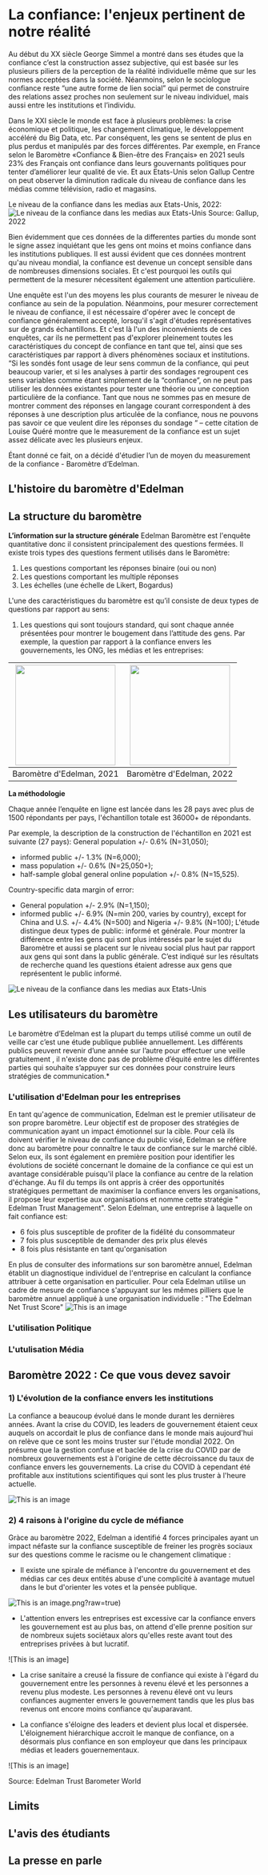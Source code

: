 # La confiance: l'enjeux pertinent de notre réalité 
Au début du XX siècle George Simmel a montré dans ses études que la confiance c’est la construction assez subjective, qui est basée sur les plusieurs piliers de la perception de la réalité individuelle même que sur les normes acceptées dans la société. Néanmoins, selon le sociologue confiance reste “une autre forme de lien social” qui permet de construire des relations assez proches non seulement sur le niveau individuel, mais aussi entre les institutions et l’individu.

Dans le XXI siècle le monde est face à plusieurs problèmes: la crise économique et politique, les changement climatique, le développement accéléré du Big Data, etc. Par conséquent, les gens se sentent de plus en plus perdus et manipulés par des forces différentes. Par exemple, en France selon le Baromètre «Confiance & Bien-être des Français» en 2021 seuls 23% des Français ont confiance dans leurs gouvernants politiques pour tenter d’améliorer leur qualité de vie. Et aux Etats-Unis selon Gallup Centre  on peut observer la diminution radicale du niveau de confiance dans les médias comme télévision, radio et magasins. 

Le niveau de la confiance dans les medias aux Etats-Unis, 2022:
![Le niveau de la confiance dans les medias aux Etats-Unis](https://raw.githubusercontent.com/MarinaD2107/Edelman-Trust-Barometer/main/Screenshot%202022-11-24%20at%2013.59.43.png)
Source: Gallup, 2022

Bien évidemment que ces données de la differentes parties du monde sont le signe assez inquiétant que les gens ont moins et moins confiance dans les institutions publiques. Il est aussi évident que ces données montrent qu'au niveau mondial, la confiance est devenue un concept sensible dans de nombreuses dimensions sociales. Et c'est pourquoi les outils qui permettent de la mesurer nécessitent également une attention particulière.  

Une enquête est l'un des moyens les plus courants de mesurer le niveau de confiance au sein de la population. Néanmoins, pour mesurer correctement le niveau de confiance, il est nécessaire d'opérer avec le concept de confiance généralement accepté, lorsqu'il s'agit d'études représentatives sur de grands échantillons. Et c'est là l'un des inconvénients de ces enquêtes, car ils ne permettent pas d'explorer pleinement toutes les caractéristiques du concept de confiance en tant que tel, ainsi que ses caractéristiques par rapport à divers phénomènes sociaux et institutions. “Si les sondés font usage de leur sens commun de la confiance, qui peut beaucoup varier, et si les analyses à partir des sondages regroupent ces sens variables comme étant simplement de la “confiance”, on ne peut pas utiliser les données existantes pour tester une théorie ou une conception particulière de la confiance. Tant que nous ne sommes pas en mesure de montrer comment des réponses en langage courant correspondent à des réponses à une description plus articulée de la confiance, nous ne pouvons pas savoir ce que veulent dire les réponses du sondage “ – cette citation de Louise Quéré montre que le measurement de la confiance est un sujet assez délicate avec les plusieurs enjeux. 

Étant donné ce fait, on a décidé d'étudier l’un de moyen du measurement de la confiance - Baromètre d’Edelman.

## L'histoire du baromètre d'Edelman 

## La structure du baromètre 
**L’information sur la structure générale**
Edelman Baromètre est l'enquête quantitative donc il consistent principalement des questions fermées. Il existe trois types des questions ferment utilisés dans le Baromètre:
1) Les questions comportant les réponses binaire (oui ou non)
2) Les questions comportant les multiple réponses 
3) Les échelles (une échelle de Likert, Bogardus) 

L'une des caractéristiques du baromètre est qu’il consiste de deux types de questions par rapport au sens:
1) Les questions qui sont toujours standard, qui sont chaque année présentées pour montrer le bougement dans l’attitude des gens. Par exemple, la question par rapport à la confiance envers  les gouvernements, les ONG, les médias et les entreprises:

<img src="https://github.com/MarinaD2107/Edelman-Trust-Barometer/blob/main/Screenshot%202022-11-24%20at%2019.18.53.png?raw=true" height="200" />  | <img src="https://github.com/MarinaD2107/Edelman-Trust-Barometer/blob/main/Screenshot%202022-11-24%20at%2019.18.53.png?raw=true" height="200" />
:-------------------------:|:-------------------------:
Baromètre d'Edelman, 2021 | Baromètre d'Edelman, 2022

**La méthodologie**

Chaque année l’enquête en ligne est lancée dans les 28 pays avec plus de 1500 répondants per pays, l'échantillon totale est 36000+ de répondants. 

Par exemple, la description de la construction de l'échantillon en 2021 est suivante (27 pays):
General population +/- 0.6% (N=31,050); 
+ informed public +/- 1.3% (N=6,000); 
+ mass population +/- 0.6% (N=25,050+); 
+ half-sample global general online population +/- 0.8% (N=15,525). 

Country-specific data margin of error: 
+ General population +/- 2.9% (N=1,150); 
+ informed public +/- 6.9% (N=min 200, varies by country), except for China and U.S. +/- 4.4% (N=500) and Nigeria +/- 9.8% (N=100);
L'étude distingue deux types de public: informé et générale. Pour montrer la différence entre les gens qui sont plus intéressés par le sujet du Baromètre et aussi se placent sur le niveau social plus haut par rapport aux gens qui sont dans la public générale. C’est indiqué sur les résultats de recherche quand les questions étaient adresse aux gens que représentent le public informé.

![Le niveau de la confiance dans les medias aux Etats-Unis]()



## Les utilisateurs du baromètre
Le baromètre d’Edelman est la plupart du temps utilisé comme un outil de veille car c’est une étude publique publiée annuellement. Les différents publics peuvent revenir d’une année sur l’autre pour effectuer une veille gratuitement , il n'existe donc pas de problème d’équité entre les différentes parties qui souhaite s’appuyer sur ces données pour construire leurs stratégies de communication.*
### L'utilisation d'Edelman pour les entreprises
En tant qu'agence de communication, Edelman est le premier utilisateur de son propre baromètre. Leur objectif est de proposer des stratégies de communication ayant un impact émotionnel sur la cible. Pour celà ils doivent vérifier le niveau de confiance du public visé, Edelman se réfère donc au baromètre pour connaître le taux de confiance sur le marché ciblé. Selon eux, ils sont également en première position pour identifier les évolutions de société concernant le domaine de la confiance ce qui est un avantage considérable puisqu'il place la confiance au centre de la relation d'échange. 
Au fil du temps ils ont appris à créer des opportunités stratégiques  permettant de maximiser la confiance envers les organisations, il propose leur expertise aux organisations et nomme cette stratégie " Edelman Trust Management". 
Selon Edelman, une entreprise  à laquelle on fait confiance est: 
+ 6 fois plus susceptible de profiter de la fidélité du consommateur
+ 7 fois plus susceptible de demander des prix plus élevés 
+ 8 fois plus résistante en tant qu'organisation

En plus de consulter des informations sur son baromètre annuel, Edelman établit un diagnostique individuel de l'entreprise en calculant la confiance attribuer à cette organisation en particulier. Pour cela Edelman utilise un cadre de mesure de confiance s'appuyant sur les mêmes pilliers que le baromètre annuel appliqué à une organisation individuelle : "The Edelman Net Trust Score"
![This is an image](https://github.com/MarinaD2107/Edelman-Trust-Barometer/blob/main/Edelman%20Net%20Trust%20Score.png?raw=true)
### L'utilisation Politique
### L'utulisation Média 
## Baromètre 2022 : Ce que vous devez savoir
### 1) L'évolution de la confiance envers les institutions  
La confiance a beaucoup évolué dans le monde durant les dernières années. Avant la crise du COVID, les leaders de gouvernement étaient ceux auquels on accordait le plus de confiance dans le monde mais aujourd'hui on relève que ce sont les moins truster sur l'étude mondial 2022. On présume que la gestion confuse et baclée de la crise du COVID par de nombreux gouvernements est à l'origine de cette décroissance du taux de confiance envers les gouvernements. 
La crise du COVID à cependant été profitable aux institutions scientifiques qui sont les plus truster à l'heure actuelle. 

![This is an image](https://github.com/MarinaD2107/Edelman-Trust-Barometer/blob/main/Societal%20Leaders%20not%20trusted.png)

### 2) 4 raisons à l'origine du cycle de méfiance 
Gràce au baromètre 2022, Edelman a identifié 4 forces principales ayant un impact néfaste sur la confiance susceptible de freiner les progrès sociaux sur des questions comme le racisme ou le changement climatique : 
+ Il existe une spirale de méfiance à l'encontre du gouvernement et des médias car ces deux entités abuse d'une complicité à avantage mutuel dans le but d'orienter les votes et la pensée publique.

![This is an image](https://github.com/MarinaD2107/Edelman-Trust-Barometer/blob/main/1).png?raw=true)

+ L'attention envers les entreprises est excessive car la confiance envers les gouvernement est au plus bas, on attend d'elle prenne position sur de nombreux sujets sociétaux alors qu'elles reste avant tout des entreprises privées à but lucratif.

![This is an image]

+ La crise sanitaire a creusé la fissure de confiance qui existe à l'égard du gouvernement entre les personnes à revenu élevé et les personnes a revenu plus modeste. Les personnes à revenu élevé ont vu leurs confiances augmenter envers le gouvernement tandis que les plus bas revenus ont encore moins confiance qu'auparavant. 

+ La confiance s'éloigne des leaders et devient plus local et dispersée. L'éloignement hiérarchique accroit le manque de confiance, on a désormais plus confiance en son employeur que dans les principaux médias et leaders gouernementaux. 

![This is an image]

Source: Edelman Trust Barometer World
## Limits 
## L'avis des étudiants
## La presse en parle
